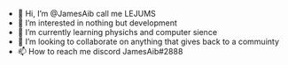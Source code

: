 - 👋 Hi, I’m @JamesAib call me LEJUMS
- 👀 I’m interested in nothing but development
- 🌱 I’m currently learning physichs and computer sience
- 💞️ I’m looking to collaborate on anything that gives back to a commuinty
- 📫 How to reach me discord JamesAib#2888
